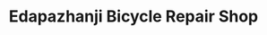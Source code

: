 ---
title: "Edapazhanji Bicycle Repair Shop"
url: /thiruvananthapuram/edapazhanji-bicycle-repair-shop/
shop: bicycle
---